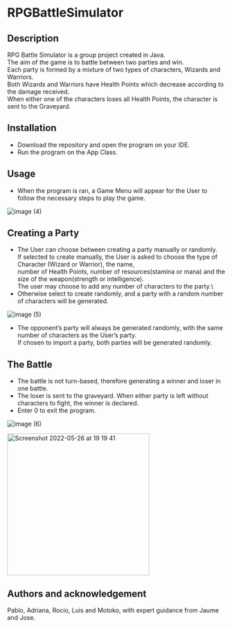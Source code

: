 # RPGBattleSimulator

## Description

RPG Battle Simulator is a group project created in Java.\
The aim of the game is to battle between two parties and win.\
Each party is formed by a mixture of two types of characters, Wizards and Warriors.\
Both Wizards and Warriors have Health Points which decrease according to the damage received.\
When either one of the characters loses all Health Points, the character is sent to the Graveyard.

## Installation
-	Download the repository  and open the program on your IDE.
-	Run the program on the App Class.

## Usage
-	When the program is ran, a Game Menu will appear for the User to follow the necessary steps to play the game.

![image (4)](https://user-images.githubusercontent.com/100127995/170539936-703ab834-ba1b-43ae-9f13-f4c6b4dad606.png)

## Creating a Party
- The User can choose between creating a party manually or randomly.  
If selected to create manually, the User is asked to choose the type of Character (Wizard or Warrior), the name, \
number of Health Points, number of resources(stamina or mana) and the size of the weapon(strength or intelligence).\
The user may choose to add any number of characters to the party.\
- Otherwise select to create randomly, and a party with a random number of characters will be generated.

![image (5)](https://user-images.githubusercontent.com/100127995/170540160-d8695601-d15b-4172-8381-135744c86bac.png)

- The opponent’s party will always be generated randomly, with the same number of characters as the User’s party.  
If chosen to import a party, both parties will be generated randomly.

## The Battle
- The battle is not turn-based, therefore generating a winner and loser in one battle.
- The loser is sent to the graveyard.
When either party is left without characters to fight, the winner is declared.  
- Enter 0 to exit the program.
 

![image (6)](https://user-images.githubusercontent.com/100127995/170540275-1091eae0-f39f-40c9-b06d-0930654b8f2e.png)

<img width="328" alt="Screenshot 2022-05-26 at 19 19 41" src="https://user-images.githubusercontent.com/100127995/170541226-169b32bf-504c-4e27-a5b6-03b9172e108a.png">

## Authors and acknowledgement
 Pablo, Adriana, Rocío, Luis and Motoko, with expert guidance from Jaume and Jose.
